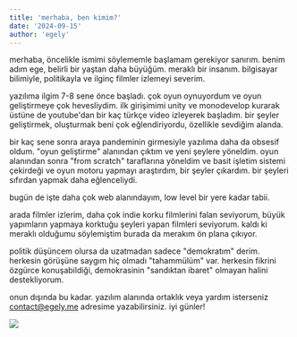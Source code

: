 ```yaml
---
title: 'merhaba, ben kimim?'
date: '2024-09-15'
author: 'egely'
---
```



merhaba, öncelikle ismimi söylememle başlamam gerekiyor sanırım. benim adım ege, belirli bir yaştan daha büyüğüm. meraklı bir insanım. bilgisayar bilimiyle, politikayla ve ilginç filmler izlemeyi severim.

yazılıma ilgim 7-8 sene önce başladı. çok oyun oynuyordum ve oyun geliştirmeye çok hevesliydim. ilk girişimimi unity ve monodevelop kurarak üstüne de youtube'dan bir kaç türkçe video izleyerek başladım. bir şeyler geliştirmek, oluşturmak beni çok eğlendiriyordu, özellikle sevdiğim alanda.

bir kaç sene sonra araya pandeminin girmesiyle yazılıma daha da obsesif oldum. "oyun geliştirme" alanından çıktım ve yeni şeylere yöneldim. oyun alanından sonra "from scratch" taraflarına yöneldim ve basit işletim sistemi çekirdeği ve oyun motoru yapmayı araştırdım, bir şeyler çıkardım. bir şeyleri sıfırdan yapmak daha eğlenceliydi.

bugün de işte daha çok web alanındayım, low level bir yere kadar tabii.

arada filmler izlerim, daha çok indie korku filmlerini falan seviyorum, büyük yapımların yapmaya korktuğu şeyleri yapan filmleri seviyorum. kaldı ki meraklı olduğumu söylemiştim burada da merakım ön plana çıkıyor.

politik düşüncem olursa da uzatmadan sadece "demokratım" derim. herkesin görüşüne saygım hiç olmadı "tahammülüm" var. herkesin fikrini özgürce konuşabildiği, demokrasinin "sandıktan ibaret" olmayan halini destekliyorum.

onun dışında bu kadar. yazılım alanında ortaklık veya yardım isterseniz contact@egely.me adresime yazabilirsiniz. iyi günler!

![](https://images5.alphacoders.com/123/1239848.jpg)
